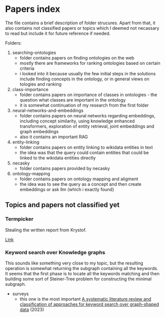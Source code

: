 # Papers index

The file contains a brief description of folder strucures.
Apart from that, it also contains not classified papers or topics which I deemed not necassary to read but include it for future reference if needed.

Folders:
1. searching-ontologies
   - folder contains papers on finding ontologies on the web
   - mostly there are frameworks for ranking ontologies based on certain criteria
   - i looked into it because usually the few initial steps in the solutions include finding concepts in the ontology, or in general views on tologies and ranking
2. class-importance
   - folder contains papers on importance of classes in ontologies - the question what classes are important in the ontology
   - it is somewhat continuation of my research from the first folder
3. neural-networks-and-embeddings
   - folder contains papers on neural networks regarding embeddings, including concept similarity, using knowledge enhanced transformers, exploration of entity retrieval, joint embeddings and graph embeddings
   - also it contains an important RAG
4. entity-linking
   - folder contains papers on entity linking to wikidata entities in text
   - the idea was that the query could contain entities that could be linked to the wikidata entities directly
5. necasky
   - folder contains papers provided by necasky
6. ontology-mapping
   - folder contains papers on ontology mapping and aligment
   - the idea was to see the query as a concept and then create embeddings or ask llm (which i exactly found)

## Topics and papers not classified yet

### Termpicker

Stealing the written report from Krystof.

[Link](https://github.com/georgeus19/MastersThesis/blob/main/docs/papers/term-picker.md)

### Keyword search over Knowledge graphs

This sounds like something very close to my topic, but the resulting operation is somewhat returning the subgraph containing all the keywords.
It seems that the first phase is to locate all the keywords matching and then building some sort of Steiner-Tree problem for constructing the minimal subgraph. 

- surveys
  - this one is the most important [A systematic literature review and classification of approaches for keyword search over graph-shaped data](https://www.semantic-web-journal.net/content/systematic-literature-review-and-classification-approaches-keyword-search-over-graph-shaped) (2023)



